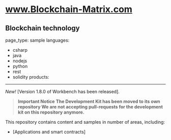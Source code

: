  # www.Blockchain-Matrix.com

Blockchain technology 
---
page_type: sample
languages:
  - csharp
  - java
  - nodejs
  - python
  - rest
  - solidity
products:
  
---

*New!* [Version 1.8.0 of Workbench has been released].

> **Important Notice**
> **The Development Kit has been moved to its own repository
> We are not accepting pull-requests for the development kit on this repository anymore.**

This repository contains content and samples in number of areas, including:

* [Applications and smart contracts]


